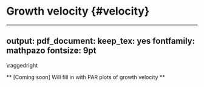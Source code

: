 # Growth velocity {#velocity}

---
output:
  pdf_document:
    keep_tex: yes
fontfamily: mathpazo
fontsize: 9pt
---

\raggedright





** [Coming soon] Will fill in with PAR plots of growth velocity **
